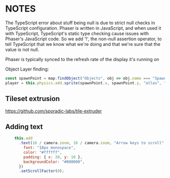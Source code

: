 # NOTES

The TypeScript error about stuff being null is due to strict null checks in TypeScript configuration. Phaser is written in JavaScript, and when used it with TypeScript, TypeScript's static type checking cause issues with Phaser's JavaScript code. So we add '!', the non-null assertion operator, to tell TypeScript that we know what we're doing and that we're sure that the value is not null.

Phaser is typically synced to the refresh rate of the display it's running on

Object Layer finding:

```js
const spawnPoint = map.findObject("Objects", obj => obj.name === "Spawn Point");
player = this.physics.add.sprite(spawnPoint.x, spawnPoint.y, "atlas", "walk-down-0");
```

## Tileset extrusion

<https://github.com/sporadic-labs/tile-extruder>


## Adding text

```js
    this.add
      .text(16 / camera.zoom, 16 / camera.zoom, "Arrow keys to scroll", {
        font: "18px monospace",
        color: "#ffffff",
        padding: { x: 20, y: 10 },
        backgroundColor: "#000000",
      })
      .setScrollFactor(0);
```
